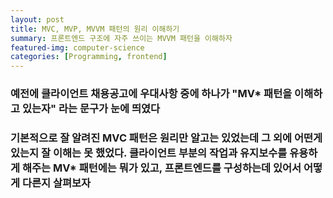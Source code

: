 ```yaml
---
layout: post
title: MVC, MVP, MVVM 패턴의 원리 이해하기
summary: 프론트엔드 구조에 자주 쓰이는 MVVM 패턴을 이해하자
featured-img: computer-science
categories: [Programming, frontend]
---
```


### 예전에 클라이언트 채용공고에 우대사항 중에 하나가 "MV\* 패턴을 이해하고 있는자" 라는 문구가 눈에 띄였다

### 기본적으로 잘 알려진 MVC 패턴은 원리만 알고는 있었는데 그 외에 어떤게 있는지 잘 이해는 못 했었다. 클라이언트 부분의 작업과 유지보수를 유용하게 해주는 MV\* 패턴에는 뭐가 있고, 프론트엔드를 구성하는데 있어서 어떻게 다른지 살펴보자

